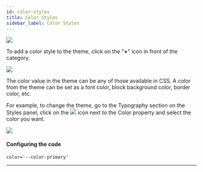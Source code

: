```yaml
---
id: color-styles
title: Color Styles
sidebar_label: Color Styles
---
```


[![](https://img.youtube.com/vi/tPupaz-C_1A/0.jpg)](https://www.youtube.com/watch?v=tPupaz-C_1A)

To add a color style to the theme, click on the "**+**" icon in front of the category.

[![](https://uploads.quarkly.io/landing/docs-theme-panel-color-styles-create-poster.png)](https://youtu.be/TXmSrIW-l78)

The color value in the theme can be any of those available in CSS. A color from the theme can be set as a font color, block background color, border color, etc.

For example, to change the theme, go to the Typography section on the Styles panel, click on the
![](https://uploads.quarkly.io/landing/docs-theme-variables-icon.svg?v=1)
icon next to the Color property and select the color you want.

[![](https://uploads.quarkly.io/landing/docs-theme-panel-color-styles-apply-poster.png)](https://youtu.be/hDUcr_guXGg)

#### Configuring the code

```
color='--color-primary'
```

---

